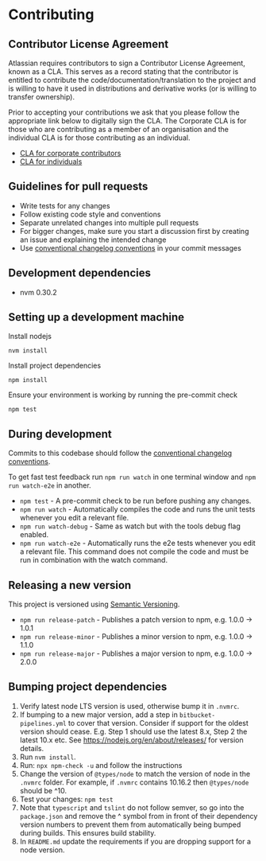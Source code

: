 # Contributing

## Contributor License Agreement

Atlassian requires contributors to sign a Contributor License Agreement, known as a CLA. This serves as a record stating
that the contributor is entitled to contribute the code/documentation/translation to the project and is willing to have
it used in distributions and derivative works (or is willing to transfer ownership).

Prior to accepting your contributions we ask that you please follow the appropriate link below to digitally sign the
CLA. The Corporate CLA is for those who are contributing as a member of an organisation and the individual CLA is for
those contributing as an individual.

* [CLA for corporate contributors](https://na2.docusign.net/Member/PowerFormSigning.aspx?PowerFormId=e1c17c66-ca4d-4aab-a953-2c231af4a20b)
* [CLA for individuals](https://na2.docusign.net/Member/PowerFormSigning.aspx?PowerFormId=3f94fbdc-2fbe-46ac-b14c-5d152700ae5d)

## Guidelines for pull requests

- Write tests for any changes
- Follow existing code style and conventions
- Separate unrelated changes into multiple pull requests
- For bigger changes, make sure you start a discussion first by creating an issue and explaining the intended change
- Use [conventional changelog conventions](https://github.com/bcoe/conventional-changelog-standard/blob/master/convention.md)
in your commit messages

## Development dependencies

- nvm 0.30.2

## Setting up a development machine

Install nodejs
```
nvm install
```

Install project dependencies
```
npm install
```

Ensure your environment is working by running the pre-commit check
```
npm test
```

## During development

Commits to this codebase should follow the 
[conventional changelog conventions](https://github.com/bcoe/conventional-changelog-standard/blob/master/convention.md).

To get fast test feedback run `npm run watch` in one terminal window and `npm run watch-e2e` in another.

- `npm test` - A pre-commit check to be run before pushing any changes.
- `npm run watch` - Automatically compiles the code and runs the unit tests whenever you edit a relevant file.
- `npm run watch-debug` - Same as watch but with the tools debug flag enabled.
- `npm run watch-e2e` - Automatically runs the e2e tests whenever you edit a relevant file. This command does not
compile the code and must be run in combination with the watch command.

## Releasing a new version

This project is versioned using [Semantic Versioning](http://semver.org/).

- `npm run release-patch` - Publishes a patch version to npm, e.g. 1.0.0 -> 1.0.1
- `npm run release-minor` - Publishes a minor version to npm, e.g. 1.0.0 -> 1.1.0
- `npm run release-major` - Publishes a major version to npm, e.g. 1.0.0 -> 2.0.0

## Bumping project dependencies
1. Verify latest node LTS version is used, otherwise bump it in `.nvmrc`.
2. If bumping to a new major version, add a step in `bitbucket-pipelines.yml` to cover that version. Consider if support
for the oldest version should cease. E.g. Step 1 should use the latest 8.x, Step 2 the latest 10.x etc. See
https://nodejs.org/en/about/releases/ for version details.
3. Run `nvm install`.
4. Run: `npx npm-check -u` and follow the instructions
5. Change the version of `@types/node` to match the version of node in the `.nvmrc` folder. For example, if `.nvmrc`
contains 10.16.2 then `@types/node` should be ^10.
6. Test your changes: `npm test`
7. Note that `typescript` and `tslint` do not follow semver, so go into the `package.json` and remove the ^ symbol from
in front of their dependency version numbers to prevent them from automatically being bumped during builds. This ensures
build stability.
8. In `README.md` update the requirements if you are dropping support for a node version.
